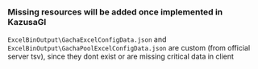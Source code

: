 ### Missing resources will be added once implemented in KazusaGI

`ExcelBinOutput\GachaExcelConfigData.json` and `ExcelBinOutput\GachaPoolExcelConfigData.json` are custom (from official server tsv), since they dont exist or are missing critical data in client